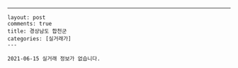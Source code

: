 ---
    layout: post
    comments: true
    title: 경상남도 합천군
    categories: [실거래가]
    ---

    2021-06-15 실거래 정보가 없습니다.

    